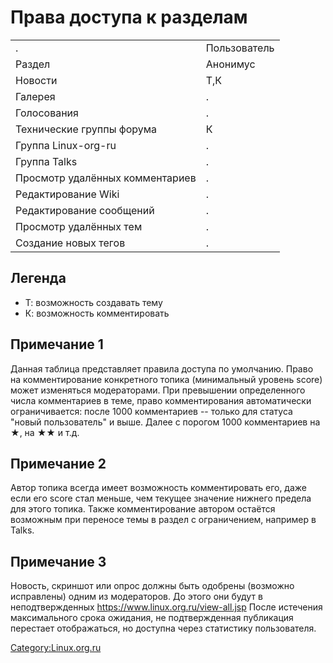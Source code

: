 # Права доступа к разделам

|                                 |              |
| ------------------------------- | ------------ |
| .                               | Пользователь |
| Раздел                          | Анонимус     |
| Новости                         | Т,К          |
| Галерея                         | .            |
| Голосования                     | .            |
| Технические группы форума       | К            |
| Группа Linux-org-ru             | .            |
| Группа Talks                    | .            |
| Просмотр удалённых комментариев | .            |
| Редактирование Wiki             | .            |
| Редактирование сообщений        | .            |
| Просмотр удалённых тем          | .            |
| Создание новых тегов            | .            |

## Легенда

  - Т: возможность создавать тему
  - К: возможность комментировать

## Примечание 1

Данная таблица представляет правила доступа по умолчанию. Право на
комментирование конкретного топика (минимальный уровень score)
может изменяться модераторами. При превышении определенного числа
комментариев в теме, право комментирования автоматически
ограничивается: после 1000 комментариев -- только для
статуса "новый пользователь" и выше. Далее с порогом 1000
комментариев на ★, на ★★ и т.д.

## Примечание 2

Автор топика всегда имеет возможность комментировать его, даже если его
score стал меньше, чем текущее значение нижнего предела для этого
топика. Также комментирование автором остаётся возможным при
переносе темы в раздел с ограничением, например в Talks.

## Примечание 3

Новость, скриншот или опрос должны быть одобрены (возможно исправлены)
одним из модераторов. До этого они будут в неподтвержденных
<https://www.linux.org.ru/view-all.jsp> После истечения максимального
срока ожидания, не подтвержденная публикация перестает отображаться,
но доступна через статистику пользователя.

[Category:Linux.org.ru](Category:Linux.org.ru "wikilink")
